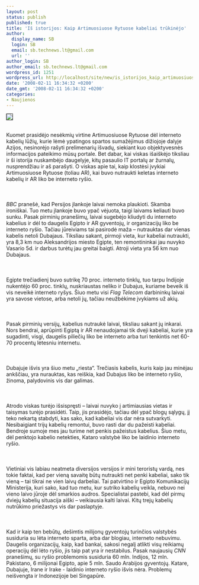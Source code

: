 ```yaml
---
layout: post
status: publish
published: true
title: 'Iš istorijos: Kaip Artimuosiuose Rytuose kabeliai trūkinėjo'
author:
  display_name: SB
  login: SB
  email: sb.technews.lt@gmail.com
  url: ''
author_login: SB
author_email: sb.technews.lt@gmail.com
wordpress_id: 1251
wordpress_url: http://localhost/site/new/is_istorijos_kaip_artimuosiuose_rytuose_kabeliai_trukinejo/
date: '2008-02-11 16:34:32 +0200'
date_gmt: '2008-02-11 16:34:32 +0200'
categories:
- Naujienos
---
```

<div class="imgright"><img src="http://tbn0.google.com/images?q=tbn:X9uUmFeSlZIIQM:http://www.microsoft.com/library/media/1033/windowsxp/images/using/setup/winxp/router-connect-computer.jpg" border="1"></div>
<p><br>Kuomet prasidėjo nesėkmių virtine Artimuosiuose Rytuose dėl interneto kabelių lūžių, kurie lėmė ypatingos spartos sumažėjimus dižiojoje dalyje Azijos, nesinorėjo rašyti prelimenarių išvadų, siekiant kuo objektyvesnės informacijos pateikimo mūsų portale. Bet dabar, kai viskas išaiškėjo tiksliau ir ši istorija nuskambėjo daugelyje, kitų pasaulio IT portalų ar žurnalų, nusprendžiau ir aš parašyti. O viskas apie tai, kaip klostėsi įvykiai Artimuosiuose Rytuose (toliau AR), kai buvo nutraukti keletas interneto kabelių ir AR liko be interneto ryšio.<br />
<br><br />
<br><i>BBC</i> pranešė, kad Persijos įlankoje laivai nemoka plaukioti. Skamba ironiškai. Tuo metu įlankoje buvo ypač vėjuota, taigi laivams keliauti buvo sunku. Pasak pirminių pranešimų, laivai sugebėjo kliudyti du interneto kabelius ir dėl to daugelis Egipto ir AR gyventojų, ir organizacijų liko be interneto ryšio. Tačiau jūreiviams tai pasirodė maža – nutrauktas dar vienas kabelis netoli Dubajaus. Tiksliau sakant, pirmoji vieta, kur kabeliai nutraukti, yra 8,3 km nuo Aleksandrijos miesto Egipte, ten remontininkai jau nuvyko Vasario 5d. ir darbus turėtų jau greitai baigti. Atroji vieta yra 56 km nuo Dubajaus.<br />
<br><br />
<br>Egipte trečiadienį buvo sutrikę 70 proc. interneto tinklų, tuo tarpu Indijoje nukentėjo 60 proc. tinklų, nuskriaustas neliko ir Dubajus, kuriame beveik iš vis neveikė interneto ryšys. Šiuo metu visi <i>Flag Telecom</i> darbininkų laivai yra savose vietose, arba netoli jų, tačiau neužbėkime įvykiams už akių.<br />
<br><br />
<br>Pasak pirminių versijų, kabelius nutraukė laivai, tiksliau sakant jų inkarai. Nors bendrai, aprūpinti Egiptą ir AR nenaudojamai tik dveji kabeliai, kurie yra sugadinti, visgi, daugelis piliečių liko be interneto arba turi tenkintis net 60-70 procentų lėtesniu internetu.<br />
<br><br />
<br>Dubajuje išvis yra šiuo metu „riesta“. Trečiasis kabelis, kuris kaip jau minėjau ankščiau, yra nurauktas, kas reiškia, kad Dubajus liko be interneto ryšio, žinoma, palydovinis vis dar galimas.<br />
<br><br />
<br>Atrodo viskas turėjo išsispręsti – laivai nuvyko į artimiausias vietas ir taisymas turėjo prasidėti. Taip, jis prasidėjo, tačiau dėl ypač blogų sąlygų, jį teko nekartą stabdyti, kas sako, kad kabeliai vis dar nėra sutvarkyti. Nesibaigiant trijų kabelių remontui, buvo rasti dar du pažeisti kabeliai. Bendroje sumoje mes jau turime net penkis pažeistus kabelius. Šiuo metu, dėl penktojo kabelio netekties, Kataro valstybė liko be laidinio interneto ryšio.<br />
<br><br />
<br>Vietiniai vis labiau neatmeta diversijos versijos ir mini teroristų vardą, nes tokie faktai, kad per vieną savaitę būtų nutraukti net penki kabeliai, sako tik vieną – tai tikrai ne vien laivų darbeliai. Tai patvirtino ir Egipto Komunikacijų Ministerija, kuri sako, kad tuo metu, kur sutriko kabelių veikla, nebuvo nei vieno laivo jūroje dėl smarkios audros. Specialistai pastebi, kad dėl pirmų dviejų kabelių situacija aiški – veikiausia kalti laivai. Kitų trejų kabelių nutrūkimo priežastys vis dar paslaptyje.<br />
<br><br />
<br>Kad ir kaip ten bebūtų, dešimtis milijonų gyventojų turinčios valstybės susiduria su lėta interneto sparta, arba dar blogiau, interneto nebuvimu. Daugelis organizacijų, kaip, kad bankai, sakosi negalį atlikti visų reikiamų operacijų dėl lėto ryšio, jis taip pat yra ir nestabilus. Pasak naujausių <i>CNN</i> pranešimų, su ryšio problemomis susiduria 60 mln. Indijos, 12 mln. Pakistano, 6 milijonai Egipto, apie 5 mln. Saudo Arabijos gyventojų. Katare, Dubajuje, Irane ir Irake - laidinio interneto ryšio išvis nėra. Problemų neišvengta ir Indonezijoje bei Singapūre.<br />
<br></p>
